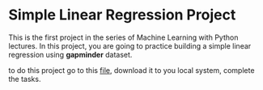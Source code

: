 # Simple Linear Regression Project 

This is the first project in the series of Machine Learning with Python lectures. In this project, you are going to practice building a simple linear regression using __gapminder__ dataset. 

to do this project go to this [file](https://github.com/DrSaadLa/PythonTuts/blob/main/ML_Projects/1.%20Simple%20Linear%20Regression.ipynb), download it to you local system, complete the tasks.   
